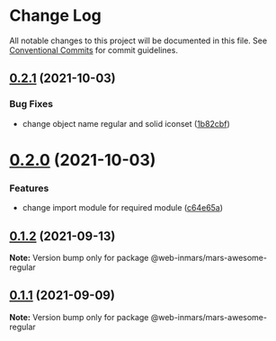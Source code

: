 # Change Log

All notable changes to this project will be documented in this file.
See [Conventional Commits](https://conventionalcommits.org) for commit guidelines.

## [0.2.1](https://github.com/MarsGotta/web-inmars/compare/@web-inmars/mars-awesome-regular@0.2.0...@web-inmars/mars-awesome-regular@0.2.1) (2021-10-03)


### Bug Fixes

* change object name regular and solid iconset ([1b82cbf](https://github.com/MarsGotta/web-inmars/commit/1b82cbfd563d1672f6d68288b1daed9d75c77c03))





# [0.2.0](https://github.com/MarsGotta/web-inmars/compare/@web-inmars/mars-awesome-regular@0.1.2...@web-inmars/mars-awesome-regular@0.2.0) (2021-10-03)


### Features

* change import module for required module ([c64e65a](https://github.com/MarsGotta/web-inmars/commit/c64e65adf161b8679b774dc9e6eb517f9dd0174a))





## [0.1.2](https://github.com/MarsGotta/web-inmars/compare/@web-inmars/mars-awesome-regular@0.1.1...@web-inmars/mars-awesome-regular@0.1.2) (2021-09-13)

**Note:** Version bump only for package @web-inmars/mars-awesome-regular





## [0.1.1](https://github.com/MarsGotta/web-inmars/compare/@web-inmars/mars-awesome-regular@0.1.0...@web-inmars/mars-awesome-regular@0.1.1) (2021-09-09)

**Note:** Version bump only for package @web-inmars/mars-awesome-regular
